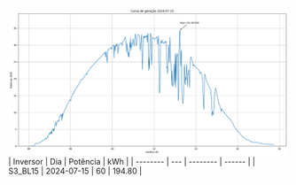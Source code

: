 ![My Image](15_07_2024-S3_BL15.png)
| Inversor | Dia | Potência | kWh    |
| -------- | --- | -------- | ------ |
| S3_BL15       | 2024-07-15  | 60       | 194.80 |